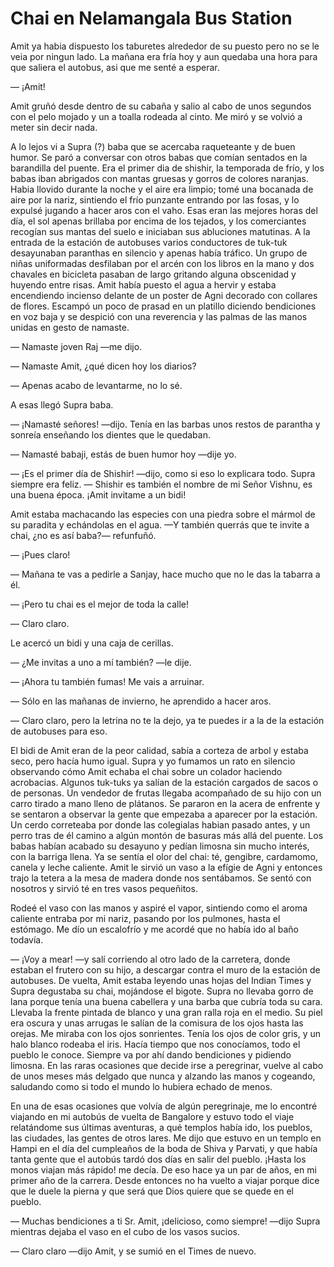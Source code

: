 # Chai en Nelamangala Bus Station

Amit ya habia dispuesto los taburetes alrededor de su puesto pero no se le veia por ningun lado. La mañana era fría hoy y aun quedaba una hora para que saliera el autobus, asi que me senté a esperar.

— ¡Amit!

Amit gruñó desde dentro de su cabaña y salio al cabo de unos segundos con el pelo mojado y un a toalla rodeada al cinto. Me miró y se volvió a meter sin decir nada.

A lo lejos vi a Supra (?) baba que se acercaba raqueteante y de buen humor. Se paró a conversar con otros babas que comían sentados en la barandilla del puente. Era el primer dia de shishir, la temporada de frío, y los babas iban abrigados con mantas gruesas y gorros de colores naranjas. Habia llovido durante la noche y el aire era limpio; tomé una bocanada de aire por la nariz, sintiendo el frío punzante entrando por las fosas, y lo expulsé jugando a hacer aros con el vaho. Esas eran las mejores horas del día, el sol apenas brillaba por encima de los tejados, y los comerciantes recogían sus mantas del suelo e iniciaban sus abluciones matutinas. A la entrada de la estación de autobuses varios conductores de tuk-tuk desayunaban paranthas en silencio y apenas había tráfico. Un grupo de niñas uniformadas desfilaban por el arcén con los libros en la mano y dos chavales en bicicleta pasaban de largo gritando alguna obscenidad y huyendo entre risas. Amit había puesto el agua a hervir y estaba encendiendo incienso delante de un poster de Agni decorado con collares de flores. Escampó un poco de prasad en un platillo diciendo bendiciones en voz baja y se despició con una reverencia y las palmas de las manos unidas en gesto de namaste.

— Namaste joven Raj —me dijo.

— Namaste Amit, ¿qué dicen hoy los diarios?

— Apenas acabo de levantarme, no lo sé.

A esas llegó Supra baba.

— ¡Namasté señores! —dijo. Tenía en las barbas unos restos de parantha y sonreía enseñando los dientes que le quedaban.

— Namasté babaji, estás de buen humor hoy —dije yo.

— ¡Es el primer día de Shishir! —dijo, como si eso lo explicara todo. Supra siempre era feliz. — Shishir es también el nombre de mi Señor Vishnu, es una buena época. ¡Amit invitame a un bidi!

Amit estaba machacando las especies con una piedra sobre el mármol de su paradita y echándolas en el agua. —Y también querrás que te invite a chai, ¿no es así baba?— refunfuñó.

— ¡Pues claro!

— Mañana te vas a pedirle a Sanjay, hace mucho que no le das la tabarra a él.

— ¡Pero tu chai es el mejor de toda la calle!

— Claro claro.

Le acercó un bidi y una caja de cerillas.

— ¿Me invitas a uno a mí también? —le dije.

— ¡Ahora tu también fumas! Me vais a arruinar.

— Sólo en las mañanas de invierno, he aprendido a hacer aros.

— Claro claro, pero la letrina no te la dejo, ya te puedes ir a la de la estación de autobuses para eso.

El bidi de Amit eran de la peor calidad, sabía a corteza de arbol y estaba seco, pero hacía humo igual. Supra y yo fumamos un rato en silencio observando cómo Amit echaba el chai sobre un colador haciendo acrobacias. Algunos tuk-tuks ya salían de la estación cargados de sacos o de personas. Un vendedor de frutas llegaba acompañado de su hijo con un carro tirado a mano lleno de plátanos. Se pararon en la acera de enfrente y se sentaron a observar la gente que empezaba a aparecer por la estación. Un cerdo correteaba por donde las colegialas habian pasado antes, y un perro tras de él camino a algún montón de basuras más allá del puente. Los babas habían acabado su desayuno y pedían limosna sin mucho interés, con la barriga llena. Ya se sentía el olor del chai: té, gengibre, cardamomo, canela y leche caliente. Amit le sirvió un vaso a la efígie de Agni y entonces trajo la tetera a la mesa de madera donde nos sentábamos. Se sentó con nosotros y sirvió té en tres vasos pequeñitos.

Rodeé el vaso con las manos y aspiré el vapor, sintiendo como el aroma caliente entraba por mi nariz, pasando por los pulmones, hasta el estómago. Me dío un escalofrío y me acordé que no había ido al baño todavía.

— ¡Voy a mear! —y salí corriendo al otro lado de la carretera, donde estaban el frutero con su hijo, a descargar contra el muro de la estación de autobuses. De vuelta, Amit estaba leyendo unas hojas del Indian Times y Supra degustaba su chai, mojándose el bigote. Supra no llevaba gorro de lana porque tenía una buena cabellera y una barba que cubría toda su cara. Llevaba la frente pintada de blanco y una gran ralla roja en el medio. Su piel era oscura y unas arrugas le salían de la comisura de los ojos hasta las orejas. Me miraba con los ojos sonrientes. Tenía los ojos de color gris, y un halo blanco rodeaba el iris. Hacía tiempo que nos conocíamos, todo el pueblo le conoce. Siempre va por ahí dando bendiciones y pidiendo limosna. En las raras ocasiones que decide irse a peregrinar, vuelve al cabo de unos meses más delgado que nunca y alzando las manos y cogeando, saludando como si todo el mundo lo hubiera echado de menos.

En una de esas ocasiones que volvía de algún peregrinaje, me lo encontré viajando en mi autobús de vuelta de Bangalore y estuvo todo el viaje relatándome sus últimas aventuras, a qué templos había ido, los pueblos, las ciudades, las gentes de otros lares. Me dijo que estuvo en un templo en Hampi en el día del cumpleaños de la boda de Shiva y Parvati, y que había tanta gente que el autobús tardó dos días en salir del pueblo. ¡Hasta los monos viajan más rápido! me decía. De eso hace ya un par de años, en mi primer año de la carrera. Desde entonces no ha vuelto a viajar porque dice que le duele la pierna y que será que Dios quiere que se quede en el pueblo.

— Muchas bendiciones a ti Sr. Amit, ¡delicioso, como siempre! —dijo Supra mientras dejaba el vaso en el cubo de los vasos sucios.

— Claro claro —dijo Amit, y se sumió en el Times de nuevo.